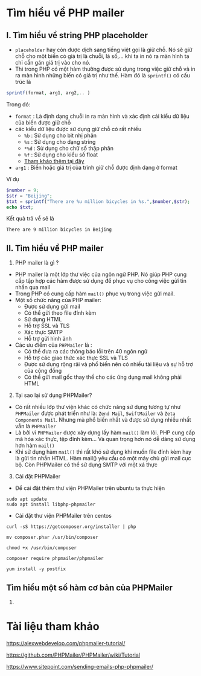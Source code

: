 # Tìm hiểu về PHP mailer 
## I. Tìm hiểu về string PHP placeholder
* `placeholder` hay còn được dịch sang tiếng việt gọi là giữ chỗ. Nó sẽ giữ chỗ cho một biến có giá trị là chuỗi, là số,... khi ta in nó ra màn hình ta chỉ cần gán giá trị vào cho nó. 
* Thì trong PHP có một hàm thường được sử dụng trong việc giữ chỗ và in ra màn hình những biến có giá trị như thế. Hàm đó là `sprintf()` có cấu trúc là 
```php
sprintf(format, arg1, arg2,.. )
```
Trong đó:
* `format` : Là định dạng chuỗi in ra màn hình và xác định cái kiểu dữ liệu của biến được giữ chỗ 
* các kiểu dữ liệu được sử dụng giữ chỗ có rất nhiều 
    * `%b` : Sử dụng cho bit nhị phân 
    * `%s` : Sử dụng cho dạng string 
    * `*%d` : Sử dụng cho chữ số thập phân 
    * `%f` : Sử dụng cho kiểu số float 
    * [Tham khảo thêm tại đây](https://www.w3schools.com/php/func_string_sprintf.asp)
* `arg1` : Biến hoặc giá trị của trình giữ chỗ được định dạng ở format

Ví dụ 
```php
$number = 9;
$str = "Beijing";
$txt = sprintf("There are %u million bicycles in %s.",$number,$str);
echo $txt;
```
Kết quả trả về sẽ là 
```
There are 9 million bicycles in Beijing
```
## II. Tìm hiểu về PHP mailer 
1. PHP mailer là gì ?
* PHP mailer là một lớp thư việc của ngôn ngữ PHP. Nó giúp PHP cung cấp tập hợp các hàm được sử dụng để phục vụ cho công việc gửi tin nhắn qua mail 
* Trong PHP có cung cấp hàm `mail()` phục vụ trong việc gửi mail. 
* Một số chức năng của PHP mailer: 
    * Được sử dụng gửi mail 
    * Có thể gửi theo file đính kèm 
    * Sử dụng HTML 
    * Hỗ trợ SSL và TLS 
    * Xác thực SMTP 
    * Hỗ trợ gửi hình ảnh
* Các ưu điểm của `PHPMailer` là : 
    * Có thể đưa ra các thông báo lỗi trên 40 ngôn ngữ 
    * Hỗ trợ các giao thức xác thực SSL và TLS 
    * Được sử dụng rộng rãi và phổ biến nên có nhiều tài liệu và sự hỗ trợ của cộng đồng 
    * Có thể gửi mail gốc thay thế cho các ứng dụng mail không phải HTML 

2. Tại sao lại sử dụng PHPMailer?
* Có rất nhiều lớp thư viện khác có chức năng sử dụng tương tự như `PHPMailer` được phát triển như là: `Zend Mail`, `SwiftMailer` và  `Zeta Components Mail`. Nhưng mà phổ biến nhất và được sử dụng nhiều nhất vẫn là `PHPMailer`
* Là bởi vì `PHPMailer` được xây dựng lấy hàm `mail()` làm lõi. PHP cung cấp mã hóa xác thực, tệp đính kèm... Và quan trọng hơn nó dễ dàng sử dụng hơn hàm `mail()`
* Khi sử dụng hàm `mail()` thì rất khó sử dụng khi muốn file đính kèm hay là gửi tin nhắn HTML. Hàm mail() yêu cầu có một máy chủ gửi mail cục bộ. Còn PHPMailer có thể sử dụng SMTP với một xá thực 

3. Cài đặt PHPMailer 
* Để cài đặt thêm thư viện PHPMailer trên ubuntu ta thực hiện 
```
sudo apt update
sudo apt install libphp-phpmailer
```

* Cài đặt thư viện PHPMailer trên centos 
```
curl -sS https://getcomposer.org/installer | php

mv composer.phar /usr/bin/composer

chmod +x /usr/bin/composer

composer require phpmailer/phpmailer

yum install -y postfix
```

## Tìm hiểu một số hàm cơ bản của PHPMailer 
1. 

# Tài liệu tham khảo 
https://alexwebdevelop.com/phpmailer-tutorial/

https://github.com/PHPMailer/PHPMailer/wiki/Tutorial

https://www.sitepoint.com/sending-emails-php-phpmailer/